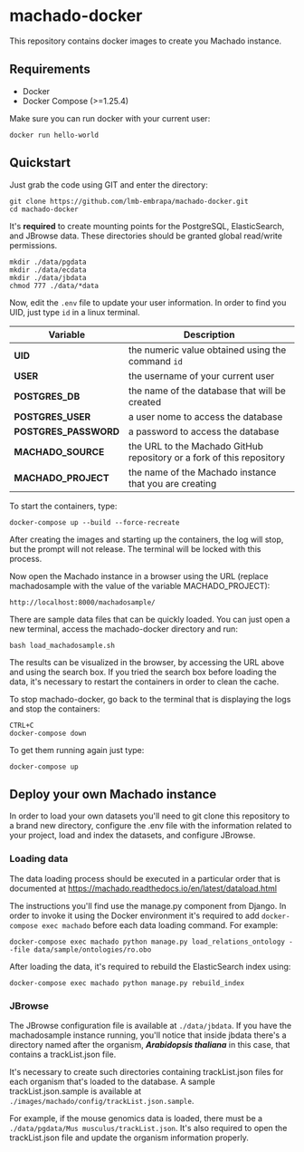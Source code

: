 # machado-docker

This repository contains docker images to create you Machado instance. 

## Requirements

- Docker 
- Docker Compose (>=1.25.4)

Make sure you can run docker with your current user:

    docker run hello-world


## Quickstart

Just grab the code using GIT and enter the directory:

    git clone https://github.com/lmb-embrapa/machado-docker.git
    cd machado-docker

It's **required** to create mounting points for the PostgreSQL, ElasticSearch, and JBrowse data. These directories should be granted global read/write permissions.

    mkdir ./data/pgdata
    mkdir ./data/ecdata
    mkdir ./data/jbdata
    chmod 777 ./data/*data

Now, edit the `.env` file to update your user information. In order to find you UID, just type `id` in a linux terminal. 

| **Variable**          | **Description**                                                         |
|-----------------------|-------------------------------------------------------------------------|
| **UID**               | the numeric value obtained using the command `id`                       |
| **USER**              | the username of your current user                                       |
| **POSTGRES_DB**       | the name of the database that will be created                           |
| **POSTGRES_USER**     | a user nome to access the database                                      |
| **POSTGRES_PASSWORD** | a password to access the database                                       |
| **MACHADO_SOURCE**    | the URL to the Machado GitHub repository or a fork of this repository   |
| **MACHADO_PROJECT**   | the name of the Machado instance that you are creating                  |


To start the containers, type:

    docker-compose up --build --force-recreate

After creating the images and starting up the containers, the log will stop, but the prompt will not release.
The terminal will be locked with this process.

Now open the Machado instance in a browser using the URL (replace machadosample with the value of the variable MACHADO\_PROJECT): 

    http://localhost:8000/machadosample/

There are sample data files that can be quickly loaded. 
You can just open a new terminal, access the machado-docker directory and run:

    bash load_machadosample.sh

The results can be visualized in the browser, by accessing the URL above and using the search box. If you tried the search box before loading the data, it's necessary to restart the containers in order to clean the cache.

To stop machado-docker, go back to the terminal that is displaying the logs and stop the containers:

    CTRL+C
    docker-compose down
    
To get them running again just type:

    docker-compose up

## Deploy your own Machado instance

In order to load your own datasets you'll need to git clone this repository to a brand new directory, configure the .env file with the information related to your project, load and index the datasets, and configure JBrowse. 

### Loading data

The data loading process should be executed in a particular order that is documented at https://machado.readthedocs.io/en/latest/dataload.html 

The instructions you'll find use the manage.py component from Django. In order to invoke it using the Docker environment it's required to add `docker-compose exec machado` before each data loading command. For example:

    docker-compose exec machado python manage.py load_relations_ontology --file data/sample/ontologies/ro.obo

After loading the data, it's required to rebuild the ElasticSearch index using:

    docker-compose exec machado python manage.py rebuild_index


### JBrowse

The JBrowse configuration file is available at `./data/jbdata`. If you have the machadosample instance running, you'll notice that inside jbdata there's a directory named after the organism, ***Arabidopsis thaliana*** in this case,  that contains a trackList.json file. 

It's necessary to create such directories containing trackList.json files for each organism that's loaded to the database. A sample trackList.json.sample is available at `./images/machado/config/trackList.json.sample`.

For example, if the mouse genomics data is loaded, there must be a `./data/pgdata/Mus musculus/trackList.json`. It's also required to open the trackList.json file and update the organism information properly.
